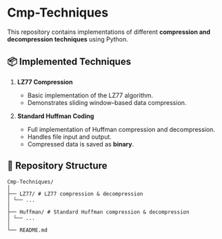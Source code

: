 # Cmp-Techniques

This repository contains implementations of different **compression and decompression techniques** using Python.

## 📦 Implemented Techniques

1. **LZ77 Compression**
   - Basic implementation of the LZ77 algorithm.
   - Demonstrates sliding window–based data compression.

2. **Standard Huffman Coding**
   - Full implementation of Huffman compression and decompression.
   - Handles file input and output.
   - Compressed data is saved as **binary**.

## 📁 Repository Structure
```
Cmp-Techniques/
│
├── LZ77/ # LZ77 compression & decompression
│ └── ...
│
├── Huffman/ # Standard Huffman compression & decompression
│ └── ...
│
└── README.md

